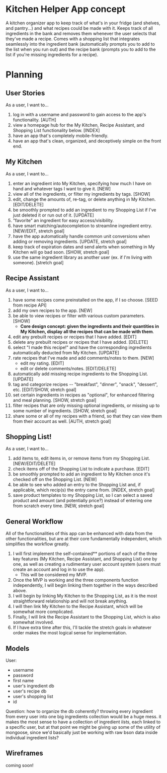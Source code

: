 # Kitchen Helper App concept
A kitchen organizer app to keep track of what's in your fridge (and shelves, and pantry...) and what recipes could be made with it. Keeps track of all ingredients in the bank and removes them whenever the user selects that they've made a recipe. Comes with a shopping list that integrates seamlessly into the ingredient bank (automatically prompts you to add to the list when you run out) and the recipe bank (prompts you to add to the list if you're missing ingredients for a recipe).

# Planning
## User Stories
As a user, I want to...
1. log in with a username and password to gain access to the app's functionality. [AUTH]
1. view a homepage hub for the My Kitchen, Recipe Assistant, and Shopping List functionality below. [INDEX]
1. have an app that's completely mobile-friendly.
1. have an app that's clean, organized, and deceptively simple on the front end.

## My Kitchen
As a user, I want to...
1. enter an ingredient into My Kitchen, specifying how much I have on hand and whatever tags I want to give it. [NEW]
1. view all of the ingredients, or filter my ingredients by tags. [SHOW]
1. edit, change the amounts of, re-tag, or delete anything in My Kitchen. [EDIT/DELETE]
1. be smoothly prompted to add an ingredient to my Shopping List if I've just deleted it or run out of it. [UPDATE]
1. "favorite" an ingredient for easy access/visibility.
1. have smart matching/autocompletion to streamline ingredient entry. [NEW/EDIT, stretch goal]
1. have the app automatically handle common unit conversions when adding or removing ingredients. [UPDATE, stretch goal]
1. keep track of expiration dates and send alerts when something in My Kitchen will go bad soon. [SHOW, stretch goal]
1. use the same ingredient library as another user (ex. if I'm living with someone). [stretch goal]

## Recipe Assistant
As a user, I want to...
1. have some recipes come preinstalled on the app, if I so choose. [SEED from recipe API]
1. add my own recipes to the app. [NEW]
1. be able to view recipes or filter with various custom parameters. [SHOW]
    - **Core design concept: given the ingredients and their quantities in My Kitchen, display all the recipes that can be made with them**.
1. edit any prebuilt recipes or recipes that I have added. [EDIT]
1. delete any prebuilt recipes or recipes that I have added. [DELETE]
1. select "I made this recipe!" and have the corresponding ingredients automatically deducted from My Kitchen. [UPDATE]
1. rate recipes that I've made and add comments/notes to them. [NEW]
    - edit my rating. [EDIT]
    - edit or delete comments/notes. [EDIT/DELETE]
1. automatically add missing recipe ingredients to the Shopping List. [UPDATE]
1. tag and categorize recipes -- "breakfast", "dinner", "snack", "dessert", etc. [EDIT/SHOW, stretch goal]
1. set certain ingredients in recipes as "optional", for enhanced filtering and meal planning. [SHOW, stretch goal]
1. filter recipes that are only missing optional ingredients, or missing up to some number of ingredients. [SHOW, stretch goal]
1. share some or all of my recipes with a friend, so that they can view them from their account as well. [AUTH, stretch goal]

## Shopping List!
As a user, I want to...
1. add items to, edit items in, or remove items from my Shopping List. [NEW/EDIT/DELETE]
1. check items off of the Shopping List to indicate a purchase. [EDIT]
1. be smoothly prompted to add an ingredient to My Kitchen once it's checked off on the Shopping List. [NEW]
1. be able to see who added an entry to the Shopping List and, if applicable, which recip(s) the entry came from. [INDEX, stretch goal]
1. save product templates to my Shopping List, so I can select a saved product and amount (and potentially price?) instead of entering one from scratch every time. [NEW, stretch goal]

## General Workflow
All of the functionalities of this app can be enhanced with data from the other functionalities, but are at their core fundamentally independent, which  simplifies the workflow greatly.
1. I will first implement the self-contained** portions of each of the three key features (My Kitchen, Recipe Assistant, and Shopping List) one by one, as well as creating a rudimentary user account system (users must create an account and log in to use the app).
    - This will be considered my MVP.
1. Once the MVP is working and the three components function independently, I will begin linking them together in the ways described above.
1. I will begin by linking My Kitchen to the Shopping List, as it is the most straightforward relationship and will not break anything.
1. I will then link My Kitchen to the Recipe Assistant, which will be somewhat more complicated.
1. Finally, I will link the Recipe Assistant to the Shopping List, which is also somewhat involved.
1. If I have extra time after this, I'll tackle the stretch goals in whatever order makes the most logical sense for implementation.

## Models
User:
  - username
  - password
  - first name
  - user's ingredient db
  - user's recipe db
  - user's shopping list
  - id

Question: how to organize the db coherently? throwing every ingredient from every user into one big ingredients collection would be a huge mess. it makes the most sense to have a collection of ingredient _lists_, each linked to a specific user, but at that point we might be giving up some of the utility of mongoose, since we'd basically just be working with raw bson data inside individual ingredient lists?

## Wireframes
coming soon!